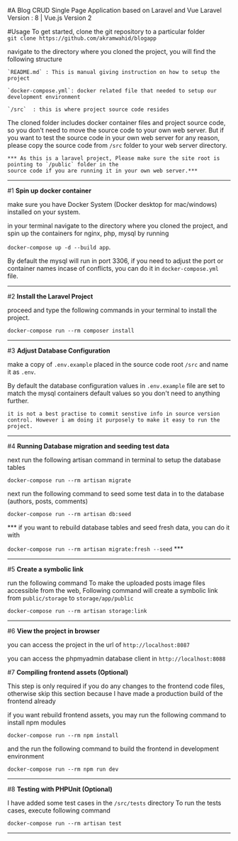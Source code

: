#A Blog CRUD Single Page Application based on Laravel and Vue
Laravel Version : 8 | Vue.js Version 2


#Usage
To get started, clone the git repository to a particular folder  
     `git clone https://github.com/akramwahid/blogapp`

navigate to the directory where you cloned the project, you will find the following structure

    `README.md` : This is manual giving instruction on how to setup the project

    `docker-compose.yml`: docker related file that needed to setup our development environment

    `/src`  : this is where project source code resides


The cloned folder includes docker container files and project source code, so you don't need to
move the source code to your own web server. But if you want to test the source code
in your own web server for any reason, please copy the source code from `/src` folder
to your web server directory. 

    *** As this is a laravel project, Please make sure the site root is pointing to `/public` folder in the 
    source code if you are running it in your own web server.***

---
#1 __Spin up docker container__

make sure you have Docker System (Docker desktop for mac/windows) installed on your system.

in your terminal navigate to the directory where you cloned the project, and spin up the containers for nginx, php, mysql 
by running 

`docker-compose up -d --build app`. 

By default the mysql will run in port 3306, if you need to adjust the port or container names incase of conflicts, 
you can do it in `docker-compose.yml` file.


---


#2 __Install the Laravel Project__

 proceed and type the following commands in your terminal to install the project.

`docker-compose run --rm composer install`

---
  
#3 __Adjust Database Configuration__

make a copy of `.env.example` placed in the source code root `/src` and name it as `.env`.


By default the database configuration values in `.env.example` file are set to match the mysql containers default
values so you don't need to anything further.


    it is not a best practise to commit senstive info in source version control. However i am doing it purposely to make it easy to run the project.


---

#4 __Running Database migration and seeding test data__

next run the following artisan command in terminal to setup the database tables

`docker-compose run --rm artisan migrate`

next run the following command to seed some test data in to the database (authors, posts, comments)

`docker-compose run --rm artisan db:seed`


*** if you want to rebuild database tables and seed fresh data, you can do it with 

`docker-compose run --rm artisan migrate:fresh --seed` ***



---

#5 __Create a symbolic link__

run the following command To make the uploaded posts image files accessible from the web,
Following command will create a symbolic link from `public/storage` to `storage/app/public`
 
 `docker-compose run --rm artisan storage:link`
 

---

#6 __View the project in browser__

you can access the project in the url of `http://localhost:8087`

you can access the phpmyadmin database client in `http://localhost:8088`


#7 __Compiling frontend assets (Optional)__

This step is only required if you do any changes to the frontend code files, otherwise skip this section because I have 
made a production build of the frontend already

if you want rebuild frontend assets, you may run the following command to install npm modules

`docker-compose run --rm npm install`

and the run the following command to build the frontend in development environment 

`docker-compose run --rm npm run dev`


---

#8 __Testing with PHPUnit (Optional)__

I have added some test cases in the `/src/tests` directory 
To run the tests cases, execute following command

`docker-compose run --rm artisan test`

---

